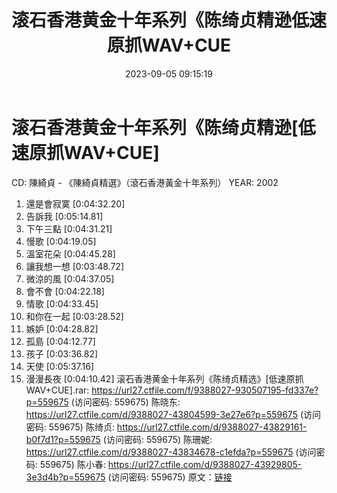 ﻿---
title: 滚石香港黄金十年系列《陈绮贞精逊低速原抓WAV+CUE
date: 2023-09-05 09:15:19
categories: WAV车载音乐、镜像
tags: 华语中文
---
# 滚石香港黄金十年系列《陈绮贞精逊[低速原抓WAV+CUE]

CD: 陳綺貞 - 《陳綺貞精選》（滾石香港黃金十年系列）
YEAR: 2002
01. 還是會寂寞 [0:04:32.20]
02. 告訴我 [0:05:14.81]
03. 下午三點 [0:04:31.21]
04. 慢歌 [0:04:19.05]
05. 溫室花朵 [0:04:45.28]
06. 讓我想一想 [0:03:48.72]
07. 微涼的風 [0:04:37.05]
08. 會不會 [0:04:22.18]
09. 情歌 [0:04:33.45]
10. 和你在一起 [0:03:28.52]
11. 嫉妒 [0:04:28.82]
12. 孤島 [0:04:12.77]
13. 孩子 [0:03:36.82]
14. 天使 [0:05:37.16]
15. 漫漫長夜 [0:04:10.42]
滚石香港黄金十年系列《陈绮贞精选》[低速原抓WAV+CUE].rar: https://url27.ctfile.com/f/9388027-930507195-fd337e?p=559675
(访问密码: 559675)
陈晓东: https://url27.ctfile.com/d/9388027-43804599-3e27e6?p=559675
(访问密码: 559675)
陈绮贞: https://url27.ctfile.com/d/9388027-43829161-b0f7d1?p=559675
(访问密码: 559675)
陈珊妮: https://url27.ctfile.com/d/9388027-43834678-c1efda?p=559675
(访问密码: 559675)
陈小春: https://url27.ctfile.com/d/9388027-43929805-3e3d4b?p=559675
(访问密码: 559675)
原文：[链接](https://blog.sina.com.cn/s/blog_1647c7e76010313ca.html)
